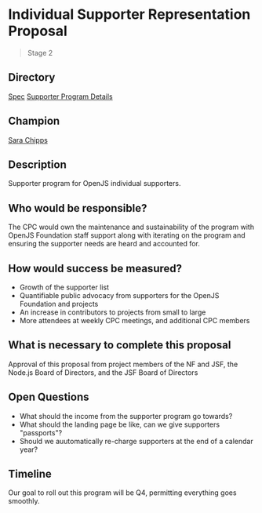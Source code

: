# Individual Supporter Representation Proposal
>  Stage 2

## Directory
[Spec](SPEC.md)
[Supporter Program Details](SUPPORTER_PROGRAM.md)

## Champion

[Sara Chipps](https://github.com/sarajo)
 
## Description

Supporter program for OpenJS individual supporters. 

## Who would be responsible?

The CPC would own the maintenance and sustainability of the program with OpenJS Foundation staff support along with iterating on the program and ensuring the supporter needs are heard and accounted for. 

## How would success be measured?

* Growth of the supporter list
* Quantifiable public advocacy from supporters for the OpenJS Foundation and projects
* An increase in contributors to projects from small to large
* More attendees at weekly CPC meetings, and additional CPC members

## What is necessary to complete this proposal

Approval of this proposal from project members of the NF and JSF, the Node.js Board of Directors, and the JSF Board of Directors

## Open Questions

* What should the income from the supporter program go towards? 
* What should the landing page be like, can we give supporters "passports"?
* Should we auutomatically re-charge supporters at the end of a calendar year? 

## Timeline

Our goal to roll out this program will be Q4, permitting everything goes smoothly. 





